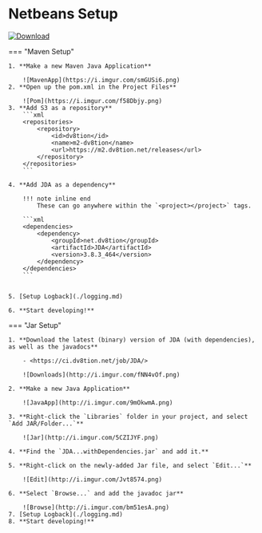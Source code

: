 # Netbeans Setup

[ ![Download](https://shields.io/maven-metadata/v?metadataUrl=https%3A%2F%2Fm2.dv8tion.net%2Freleases%2Fnet%2Fdv8tion%2FJDA%2Fmaven-metadata.xml&color=informational&label=Download&style=for-the-badge) ](https://ci.dv8tion.net/job/JDA/lastSuccessfulBuild/)

=== "Maven Setup"

    1. **Make a new Maven Java Application**
        
        ![MavenApp](https://i.imgur.com/smGUSi6.png)
    2. **Open up the pom.xml in the Project Files**
        
        ![Pom](https://i.imgur.com/f58Dbjy.png)
    3. **Add S3 as a repository**
        ```xml
        <repositories>
            <repository>
                <id>dv8tion</id>
                <name>m2-dv8tion</name>
                <url>https://m2.dv8tion.net/releases</url>
            </repository>
        </repositories>
        ```

    4. **Add JDA as a dependency**

        !!! note inline end
            These can go anywhere within the `<project></project>` tags.

        ```xml
        <dependencies>
            <dependency>
                <groupId>net.dv8tion</groupId>
                <artifactId>JDA</artifactId>
                <version>3.8.3_464</version>
            </dependency>
        </dependencies>
        ```
        

    5. [Setup Logback](./logging.md)

    6. **Start developing!**

=== "Jar Setup"

    1. **Download the latest (binary) version of JDA (with dependencies), as well as the javadocs**
        
        - <https://ci.dv8tion.net/job/JDA/>
        
        ![Downloads](http://i.imgur.com/fNN4vOf.png)

    2. **Make a new Java Application**
        
        ![JavaApp](http://i.imgur.com/9mOkwmA.png)

    3. **Right-click the `Libraries` folder in your project, and select `Add JAR/Folder...`**
        
        ![Jar](http://i.imgur.com/5CZIJYF.png)

    4. **Find the `JDA...withDependencies.jar` and add it.**

    5. **Right-click on the newly-added Jar file, and select `Edit...`**
        
        ![Edit](http://i.imgur.com/Jvt8574.png)

    6. **Select `Browse...` and add the javadoc jar**
        
        ![Browse](http://i.imgur.com/bm51esA.png)
    7. [Setup Logback](./logging.md)
    8. **Start developing!**
